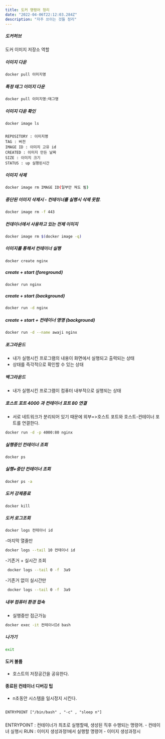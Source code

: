 ```yaml
---
title: 도커 명령어 정리
date: "2022-04-06T22:12:03.284Z"
description: "자주 쓰이는 것들 정리"
---
```


##### 도커허브

도커 이미지 저장소 역할

##### 이미지 다운

```sh
docker pull 이미지명
```

##### 특정 태그 이미지 다운

```sh
docker pull 이미지명:태그명
```

##### 이미지 다운 확인

```sh
docker image ls
```

#####

```
REPOSITORY : 이미지명
TAG : 버전
IMAGE ID : 이미지 고유 id
CREATED : 이미지 만든 날짜
SIZE : 이미지 크기
STATUS : up 실행된시간
```

##### 이미지 삭제

```sh
docker image rm IMAGE ID(일부만 쳐도 됨)
```

##### 중단된 이미지 삭제시 - 컨테이너를 실행시 삭제 못함.

```sh
docker image rm -f 443
```

##### 컨데이너에서 사용하고 있는 전체 이미지

```sh
docker image rm $(docker image -q)
```

##### 이미지를 통해서 컨테이너 실행

```sh
docker create nginx
```

##### create + start (foreground)

```sh
docker run nginx
```

##### create + start (background)

```sh
docker run -d nginx
```

##### create + start + 컨테이너 명명 (background)

```sh
docker run -d --name awaji nginx
```

##### 포그라운드

- 내가 실행시킨 프로그램의 내용이 화면에서 실행되고 출력되는 상태
- 상태를 즉각적으로 확인할 수 있는 상태

##### 백그라운드

- 내가 실행시킨 프로그램이 컴퓨터 내부적으로 실행되는 상태

##### 호스트 포트 4000 과 컨테이너 포트 80 연결

- 서로 네트워크가 분리되어 있기 때문에 외부=>호스트 포트와 호스트-컨테이너 포트를 연결한다.

```sh
docker run -d -p 4000:80 nginx
```

##### 실행중인 컨테이너 조회

```sh
docker ps
```

##### 실행+중단 컨테이너 조회

```sh
docker ps -a
```

##### 도커 강제종료

```sh
docker kill
```

##### 도커 로그조회

```sh
docker logs 컨테이너 id
```

-마지막 열줄만

```sh
docker logs --tail 10 컨테이너 id
```

-기존거 + 실시간 조회

```sh
 docker logs --tail 0 -f  3a9
```

-기존거 없이 실시간만

```sh
 docker logs --tail 0 -f  3a9
```

##### 내부 컴퓨터 환경 접속

- 실행중만 접근가능

```sh
docker exec -it 컨테이너Id bash
```

##### 나가기

```sh
exit
```

#### 도커 볼륨

- 호스트의 저장공간을 공유한다.

#### 종료된 컨테이너 디버깅 팁

- n초동안 시스템을 일시정지 시킨다.

```

ENTRYPOINT ["/bin/bash" , "-c" , "sleep n"]
```

###

ENTRYPOINT : 컨테이너가 최초로 실행할때, 생성된 직후 수행되는 명령어. - 컨테이녀 실행시
RUN : 이미지 생성과정!에서 실행할 명령어 - 이미지 생성과정시
